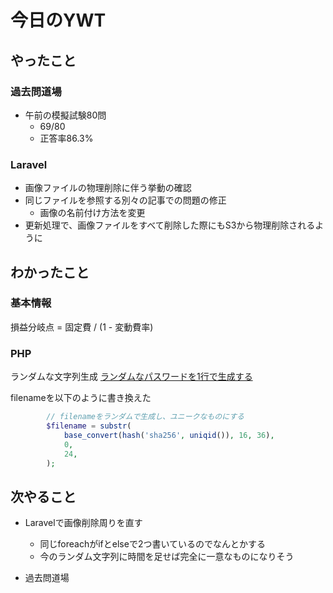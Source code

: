 # 今日のYWT

## やったこと

### 過去問道場

- 午前の模擬試験80問
  - 69/80
  - 正答率86.3%

### Laravel

- 画像ファイルの物理削除に伴う挙動の確認
- 同じファイルを参照する別々の記事での問題の修正
  - 画像の名前付け方法を変更
- 更新処理で、画像ファイルをすべて削除した際にもS3から物理削除されるように

## わかったこと

### 基本情報

損益分岐点 = 固定費 / (1 - 変動費率)

### PHP

ランダムな文字列生成
[ランダムなパスワードを1行で生成する](https://qiita.com/suin/items/c958bcca90262467f2c0)

filenameを以下のように書き換えた

```php
        // filenameをランダムで生成し、ユニークなものにする
        $filename = substr(
            base_convert(hash('sha256', uniqid()), 16, 36),
            0,
            24,
        );
```

## 次やること

- Laravelで画像削除周りを直す
  - 同じforeachがifとelseで2つ書いているのでなんとかする
  - 今のランダム文字列に時間を足せば完全に一意なものになりそう

- 過去問道場
